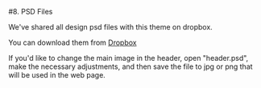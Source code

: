 #8. PSD Files

We've shared all design psd files with this theme on dropbox.

You can download them from [Dropbox](https://www.dropbox.com/sh/ymuood8z1mb13tu/AADC9OJzrq5-YYSadvvM_SWOa?dl=0)

If you'd like to change the main image in the header, open "header.psd", make the necessary adjustments, and then save the file to jpg or png that will be used in the web page.
